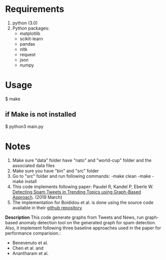 **Requirements**
=============

1. python (3.0)
2. Python packages:
	- matplotlib
	- scikit-learn
	- pandas
	- nltk
	- request
	- json
	- numpy


**Usage**
======

$ make

if Make is not installed
------------------------
$ python3 main.py


**Notes**
=====

1. Make sure "data" folder have "nato" and "world-cup" folder and the associated data files
2. Make sure you have "bin" and "src" folder
3. Go to "src" folder and run following commands:
    -make clean
    -make
    -make install
4. This code implements following paper:
    Paudel R, Kandel P, Eberle W. [Detecting Spam Tweets in Trending Topics using Graph-Based Approach](https://github.com/rpaudel42/rpaudel42.github.io/blob/master/assets/Spam_detection_in_trending_topic.pdf). (2019 March)
5. The implementation for ﻿Boididou et al. is done using the source code available in their [github repository](https://github.com/MKLab-ITI/computational-verification)

**Description**
This code generate graphs from Tweets and News, run graph-based anomaly detection tool on the generated graph for spam detection.
Also, it implement following three baseline approaches used in the paper for performance comparision.:
+ Benevenuto et al.
+ Chen et al. and
+ Anantharam et al.

